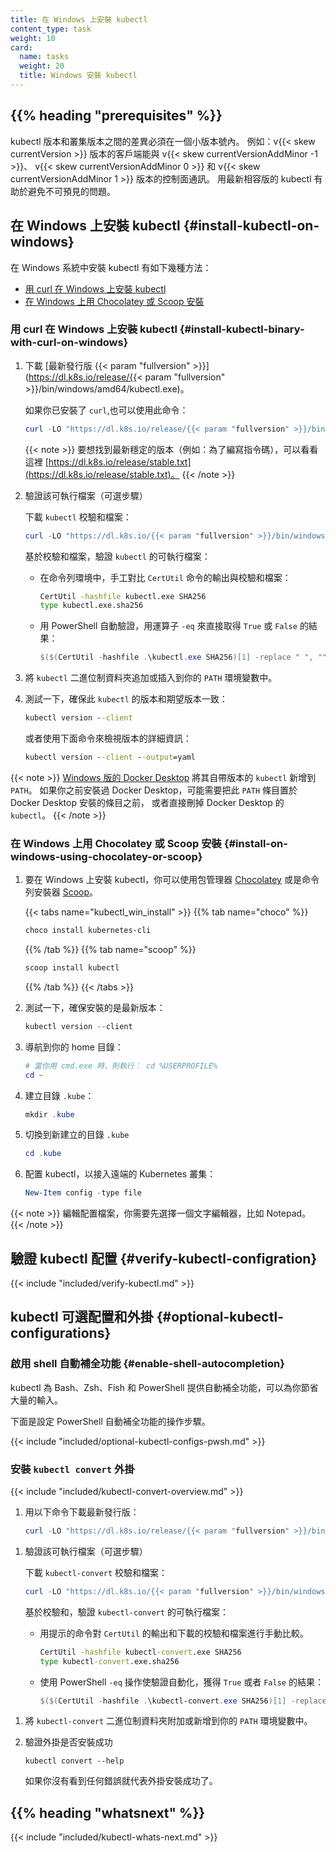 ```yaml
---
title: 在 Windows 上安裝 kubectl
content_type: task
weight: 10
card:
  name: tasks
  weight: 20
  title: Windows 安裝 kubectl
---
```

<!-- 
reviewers:
- mikedanese
title: Install and Set Up kubectl on Windows
content_type: task
weight: 10
card:
  name: tasks
  weight: 20
  title: Install kubectl on Windows
-->

## {{% heading "prerequisites" %}}

<!-- 
You must use a kubectl version that is within one minor version difference of your cluster. For example, a v{{< skew currentVersion >}} client can communicate with v{{< skew currentVersionAddMinor -1 >}}, v{{< skew currentVersionAddMinor 0 >}}, and v{{< skew currentVersionAddMinor 1 >}} control planes.
Using the latest compatible version of kubectl helps avoid unforeseen issues.
-->
kubectl 版本和叢集版本之間的差異必須在一個小版本號內。
例如：v{{< skew currentVersion >}} 版本的客戶端能與 v{{< skew currentVersionAddMinor -1 >}}、
v{{< skew currentVersionAddMinor 0 >}} 和 v{{< skew currentVersionAddMinor 1 >}} 版本的控制面通訊。
用最新相容版的 kubectl 有助於避免不可預見的問題。

<!-- 
## Install kubectl on Windows
-->
## 在 Windows 上安裝 kubectl {#install-kubectl-on-windows}

<!-- 
The following methods exist for installing kubectl on Windows:
-->
在 Windows 系統中安裝 kubectl 有如下幾種方法：

- [用 curl 在 Windows 上安裝 kubectl](#install-kubectl-binary-with-curl-on-windows)
- [在 Windows 上用 Chocolatey 或 Scoop 安裝](#install-on-windows-using-chocolatey-or-scoop)

<!-- 
### Install kubectl binary with curl on Windows
-->
### 用 curl 在 Windows 上安裝 kubectl {#install-kubectl-binary-with-curl-on-windows}

<!-- 
1. Download the [latest release {{< param "fullversion" >}}](https://dl.k8s.io/release/{{< param "fullversion" >}}/bin/windows/amd64/kubectl.exe).

   Or if you have `curl` installed, use this command:
-->
1. 下載 [最新發行版 {{< param "fullversion" >}}](https://dl.k8s.io/release/{{< param "fullversion" >}}/bin/windows/amd64/kubectl.exe)。

   如果你已安裝了 `curl`,也可以使用此命令：

   ```powershell
   curl -LO "https://dl.k8s.io/release/{{< param "fullversion" >}}/bin/windows/amd64/kubectl.exe"
   ```

   <!-- 
      To find out the latest stable version (for example, for scripting), take a look at [https://dl.k8s.io/release/stable.txt](https://dl.k8s.io/release/stable.txt).
   -->
   {{< note >}}
   要想找到最新穩定的版本（例如：為了編寫指令碼），可以看看這裡 [https://dl.k8s.io/release/stable.txt](https://dl.k8s.io/release/stable.txt)。
   {{< /note >}}

   <!-- 
   1. Validate the binary (optional)

      Download the `kubectl` checksum file:
   -->
1. 驗證該可執行檔案（可選步驟）
   
   下載 `kubectl` 校驗和檔案：

   ```powershell
   curl -LO "https://dl.k8s.io/{{< param "fullversion" >}}/bin/windows/amd64/kubectl.exe.sha256"
   ```

   <!-- 
   Validate the `kubectl` binary against the checksum file:
   -->
   基於校驗和檔案，驗證 `kubectl` 的可執行檔案：

   <!-- 
   - Using Command Prompt to manually compare `CertUtil`'s output to the checksum file downloaded:
   -->
   - 在命令列環境中，手工對比 `CertUtil` 命令的輸出與校驗和檔案：

     ```cmd
     CertUtil -hashfile kubectl.exe SHA256
     type kubectl.exe.sha256
     ```

   <!-- 
   - Using PowerShell to automate the verification using the `-eq` operator to get a `True` or `False` result:
   -->
   - 用 PowerShell 自動驗證，用運算子 `-eq` 來直接取得 `True` 或 `False` 的結果：

     ```powershell
     $($(CertUtil -hashfile .\kubectl.exe SHA256)[1] -replace " ", "") -eq $(type .\kubectl.exe.sha256)
     ```

   <!-- 
   1. Append or prepend the `kubectl` binary folder to your `PATH` environment variable.

   1. Test to ensure the version of `kubectl` is the same as downloaded:
      Or use this for detailed view of version:
   -->
1. 將 `kubectl` 二進位制資料夾追加或插入到你的 `PATH` 環境變數中。

1. 測試一下，確保此 `kubectl` 的版本和期望版本一致：

   ```cmd
   kubectl version --client
   ```
   或者使用下面命令來檢視版本的詳細資訊：
   ```cmd
   kubectl version --client --output=yaml
   ```


<!-- 
[Docker Desktop for Windows](https://docs.docker.com/docker-for-windows/#kubernetes) adds its own version of `kubectl` to `PATH`.
If you have installed Docker Desktop before, you may need to place your `PATH` entry before the one added by the Docker Desktop installer or remove the Docker Desktop's `kubectl`.
-->
{{< note >}}
[Windows 版的 Docker Desktop](https://docs.docker.com/docker-for-windows/#kubernetes) 
將其自帶版本的 `kubectl` 新增到 `PATH`。
如果你之前安裝過 Docker Desktop，可能需要把此 `PATH` 條目置於 Docker Desktop 安裝的條目之前，
或者直接刪掉 Docker Desktop 的 `kubectl`。
{{< /note >}}

<!-- 
### Install on Windows using Chocolatey or Scoop
-->
### 在 Windows 上用 Chocolatey 或 Scoop 安裝 {#install-on-windows-using-chocolatey-or-scoop}

<!-- 
1. To install kubectl on Windows you can use either [Chocolatey](https://chocolatey.org) package manager or [Scoop](https://scoop.sh) command-line installer.
-->
1. 要在 Windows 上安裝 kubectl，你可以使用包管理器 [Chocolatey](https://chocolatey.org) 
   或是命令列安裝器 [Scoop](https://scoop.sh)。

   {{< tabs name="kubectl_win_install" >}}
   {{% tab name="choco" %}}
   ```powershell
   choco install kubernetes-cli
   ```
   {{% /tab %}}
   {{% tab name="scoop" %}}
   ```powershell
   scoop install kubectl
   ```
   {{% /tab %}}
   {{< /tabs >}}

   <!-- 
   1. Test to ensure the version you installed is up-to-date:
   -->
2. 測試一下，確保安裝的是最新版本：

   ```powershell
   kubectl version --client
   ```

   <!-- 
   1. Navigate to your home directory:
   -->
3. 導航到你的 home 目錄：

   <!-- 
   # If you're using cmd.exe, run: cd %USERPROFILE%
   -->
   ```powershell
   # 當你用 cmd.exe 時，則執行： cd %USERPROFILE%
   cd ~
   ```

   <!-- 
   1. Create the `.kube` directory:
   -->
4. 建立目錄 `.kube`：

   ```powershell
   mkdir .kube
   ```

   <!-- 
   1. Change to the `.kube` directory you just created:
   -->
5. 切換到新建立的目錄 `.kube` 

   ```powershell
   cd .kube
   ```

   <!-- 
   1. Configure kubectl to use a remote Kubernetes cluster:
   -->
6. 配置 kubectl，以接入遠端的 Kubernetes 叢集：

   ```powershell
   New-Item config -type file
   ```

<!-- 
Edit the config file with a text editor of your choice, such as Notepad.
-->
{{< note >}}
編輯配置檔案，你需要先選擇一個文字編輯器，比如 Notepad。
{{< /note >}}

<!-- 
## Verify kubectl configuration
-->
## 驗證 kubectl 配置 {#verify-kubectl-configration}

{{< include "included/verify-kubectl.md" >}}

<!-- 
## Optional kubectl configurations and plugins

### Enable shell autocompletion
-->
## kubectl 可選配置和外掛 {#optional-kubectl-configurations}

### 啟用 shell 自動補全功能 {#enable-shell-autocompletion}

<!--
kubectl provides autocompletion support for Bash, Zsh, Fish, and PowerShell, which can save you a lot of typing.

Below are the procedures to set up autocompletion for PowerShell.
-->
kubectl 為 Bash、Zsh、Fish 和 PowerShell 提供自動補全功能，可以為你節省大量的輸入。

下面是設定 PowerShell 自動補全功能的操作步驟。

{{< include "included/optional-kubectl-configs-pwsh.md" >}}

<!--
### Install `kubectl convert` plugin
-->
### 安裝 `kubectl convert` 外掛

{{< include "included/kubectl-convert-overview.md" >}}

<!--
1. Download the latest release with the command:
-->
1. 用以下命令下載最新發行版：

   ```powershell
   curl -LO "https://dl.k8s.io/release/{{< param "fullversion" >}}/bin/windows/amd64/kubectl-convert.exe"
   ```

<!--
1. Validate the binary (optional)

   Download the `kubectl-convert` checksum file:
-->
1. 驗證該可執行檔案（可選步驟）
   
   下載 `kubectl-convert` 校驗和檔案：

   ```powershell
   curl -LO "https://dl.k8s.io/{{< param "fullversion" >}}/bin/windows/amd64/kubectl-convert.exe.sha256"
   ```

   <!--
   Validate the `kubectl-convert` binary against the checksum file:

   - Using Command Prompt to manually compare `CertUtil`'s output to the checksum file downloaded:
   -->
   基於校驗和，驗證 `kubectl-convert` 的可執行檔案：

   - 用提示的命令對 `CertUtil` 的輸出和下載的校驗和檔案進行手動比較。
   
     ```cmd
     CertUtil -hashfile kubectl-convert.exe SHA256
     type kubectl-convert.exe.sha256
     ```

   <!--
   - Using PowerShell to automate the verification using the `-eq` operator to get a `True` or `False` result:
   -->
   - 使用 PowerShell `-eq` 操作使驗證自動化，獲得 `True` 或者 `False` 的結果：
   
     ```powershell
     $($(CertUtil -hashfile .\kubectl-convert.exe SHA256)[1] -replace " ", "") -eq $(type .\kubectl-convert.exe.sha256)
     ```

<!--
1.  Append or prepend the `kubectl-convert` binary folder to your `PATH` environment variable.

1. Verify plugin is successfully installed
-->
1. 將 `kubectl-convert` 二進位制資料夾附加或新增到你的 `PATH` 環境變數中。

1. 驗證外掛是否安裝成功

   ```shell
   kubectl convert --help
   ```

   <!--
   If you do not see an error, it means the plugin is successfully installed.
   -->
   如果你沒有看到任何錯誤就代表外掛安裝成功了。

## {{% heading "whatsnext" %}}

{{< include "included/kubectl-whats-next.md" >}}
